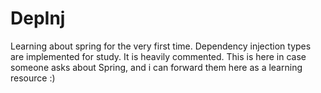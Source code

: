 # DepInj

Learning about spring for the very first time. Dependency injection types are implemented for study. It is heavily commented.
This is here in case someone asks about Spring, and i can forward them here as a learning resource :)
